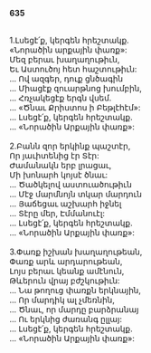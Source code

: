**635**

\
1.Լսեցէ՛ք, կերգեն հրեշտակք.\
«Նորածին արքային փառք»:\
Մեզ բերաւ խաղաղութիւն,\
Եւ Աստուծոյ հետ հաշտութիւն:\
 ... Ով ազգեր, դուք ցնծագին\
 ... Միացէք զուարթնոց խումբին,\
 ... Հռչակեցէք երգն վսեմ.\
 ... «Ծնաւ Քրիստոս ի Բեթլէհէմ»:\
 ... Լսեցէ՛ք, կերգեն հրեշտակք.\
 ... «Նորածին Արքային փառք»:\
\
2.Բանն զոր երկինք պաշտէր,\
Որ յաւիտենից էր Տէր:\
Ժամանակն երբ լրացաւ,\
Մի խոնարհ կոյսէ ծնաւ:\
 ... Ծածկելով աստուածութիւն\
 ... Մէջ մարմնոյն տկար մարդուն\
 ... Յաճեցաւ աշխարհ իջնել\
 ... Տէրը մեր, Էմմանուէլ:\
 ... Լսեցէ՛ք, կերգեն հրեշտակք.\
 ... «Նորածին Արքային փառք»:\
\
3.Փառք իշխան խաղաղութեան,\
Փառք արև արդարութեան,\
Լոյս բերաւ կեանք ամէնուն,\
Թևերուն վրայ բժշկութիւն:\
 ... Նա թողուց փառքն երկնային,\
 ... Որ մարդիկ ալ չմեռնին,\
 ... Ծնաւ, որ մարդը բարձրանայ\
 ... Ու երկնից ժառանգ ըլլայ:\
 ... Լսեցէ՛ք, կերգեն հրեշտակք.\
 ... «Նորածին Արքային փառք»:
